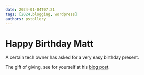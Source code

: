 ```yaml
---
date: 2024-01-04T07:21
tags: [2024,blogging, wordpress]
authors: pstollery
---
```

# Happy Birthday Matt

A certain tech owner has asked for a very easy birthday present. 

<!-- truncate -->

The gift of giving, see for yourself at his [blog post](https://ma.tt/2024/01/birthday-gift/). 